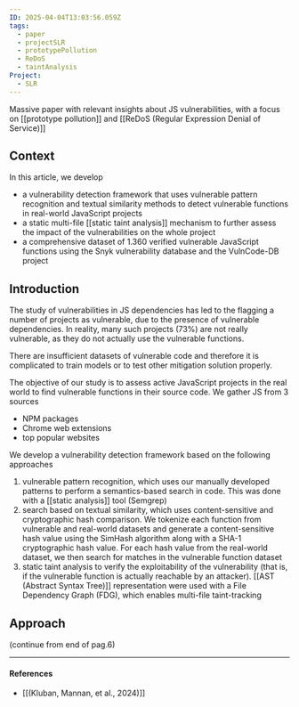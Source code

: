 ```yaml
---
ID: 2025-04-04T13:03:56.059Z
tags:
  - paper
  - projectSLR
  - prototypePollution
  - ReDoS
  - taintAnalysis
Project:
  - SLR
---
```

Massive paper with relevant insights about JS vulnerabilities, with a focus on [[prototype pollution]] and [[ReDoS (Regular Expression Denial of Service)]]
## Context

In this article, we develop
- a vulnerability detection framework that uses vulnerable pattern recognition and textual similarity methods to detect vulnerable functions in real-world JavaScript projects
- a static multi-file [[static taint analysis]] mechanism to further assess the impact of the vulnerabilities on the whole project
- a comprehensive dataset of 1.360 verified vulnerable JavaScript functions using the Snyk vulnerability database and the VulnCode-DB project

## Introduction

The study of vulnerabilities in JS dependencies has led to the flagging a number of projects as vulnerable, due to the presence of vulnerable dependencies. In reality, many such projects (73%) are not really vulnerable, as they do not actually use the vulnerable functions. 

There are insufficient datasets of vulnerable code and therefore it is complicated to train models or to test other mitigation solution properly.

The objective of our study is to assess active JavaScript projects in the real world to find vulnerable functions in their source code. We gather JS from 3 sources
- NPM packages
- Chrome web extensions
- top popular websites

We develop a vulnerability detection framework based on the following approaches
1. vulnerable pattern recognition, which uses our manually developed patterns to perform a semantics-based search in code. This was done with a [[static analysis]] tool (Semgrep)
2. search based on textual similarity, which uses content-sensitive and cryptographic hash comparison. We tokenize each function from vulnerable and real-world datasets and generate a content-sensitive hash value using the SimHash algorithm along with a SHA-1 cryptographic hash value. For each hash value from the real-world dataset, we then search for matches in the vulnerable function dataset
3. static taint analysis to verify the exploitability of the vulnerability (that is, if the vulnerable function is actually reachable by an attacker). [[AST (Abstract Syntax Tree)]] representation were used with a File Dependency Graph (FDG), which enables multi-file taint-tracking

## Approach

(continue from end of pag.6)


---
#### References
- [[(Kluban, Mannan, et al., 2024)]]

